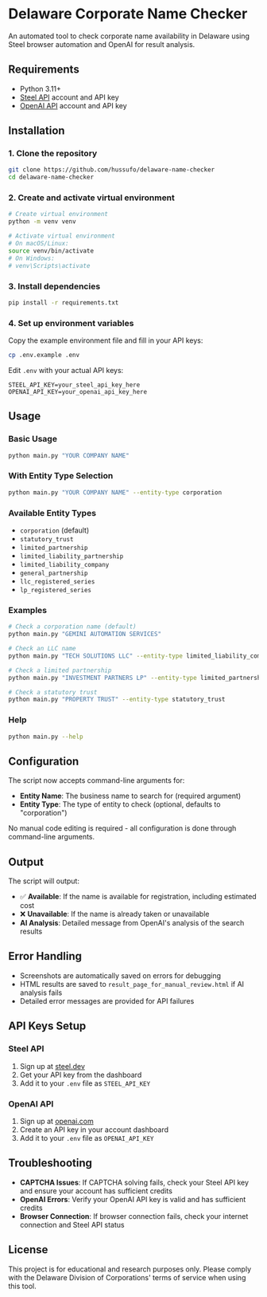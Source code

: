 # Delaware Corporate Name Checker

An automated tool to check corporate name availability in Delaware using Steel browser automation and OpenAI for result analysis.

## Requirements

- Python 3.11+
- [Steel API](https://steel.dev) account and API key
- [OpenAI API](https://openai.com) account and API key

## Installation

### 1. Clone the repository

```bash
git clone https://github.com/hussufo/delaware-name-checker
cd delaware-name-checker
```

### 2. Create and activate virtual environment

```bash
# Create virtual environment
python -m venv venv

# Activate virtual environment
# On macOS/Linux:
source venv/bin/activate
# On Windows:
# venv\Scripts\activate
```

### 3. Install dependencies

```bash
pip install -r requirements.txt
```

### 4. Set up environment variables

Copy the example environment file and fill in your API keys:

```bash
cp .env.example .env
```

Edit `.env` with your actual API keys:

```
STEEL_API_KEY=your_steel_api_key_here
OPENAI_API_KEY=your_openai_api_key_here
```

## Usage

### Basic Usage

```bash
python main.py "YOUR COMPANY NAME"
```

### With Entity Type Selection

```bash
python main.py "YOUR COMPANY NAME" --entity-type corporation
```

### Available Entity Types

- `corporation` (default)
- `statutory_trust`
- `limited_partnership`
- `limited_liability_partnership`
- `limited_liability_company`
- `general_partnership`
- `llc_registered_series`
- `lp_registered_series`

### Examples

```bash
# Check a corporation name (default)
python main.py "GEMINI AUTOMATION SERVICES"

# Check an LLC name
python main.py "TECH SOLUTIONS LLC" --entity-type limited_liability_company

# Check a limited partnership
python main.py "INVESTMENT PARTNERS LP" --entity-type limited_partnership

# Check a statutory trust
python main.py "PROPERTY TRUST" --entity-type statutory_trust
```

### Help

```bash
python main.py --help
```

## Configuration

The script now accepts command-line arguments for:

- **Entity Name**: The business name to search for (required argument)
- **Entity Type**: The type of entity to check (optional, defaults to "corporation")

No manual code editing is required - all configuration is done through command-line arguments.

## Output

The script will output:

- ✅ **Available**: If the name is available for registration, including estimated cost
- ❌ **Unavailable**: If the name is already taken or unavailable
- **AI Analysis**: Detailed message from OpenAI's analysis of the search results

## Error Handling

- Screenshots are automatically saved on errors for debugging
- HTML results are saved to `result_page_for_manual_review.html` if AI analysis fails
- Detailed error messages are provided for API failures

## API Keys Setup

### Steel API

1. Sign up at [steel.dev](https://steel.dev)
2. Get your API key from the dashboard
3. Add it to your `.env` file as `STEEL_API_KEY`

### OpenAI API

1. Sign up at [openai.com](https://openai.com)
2. Create an API key in your account dashboard
3. Add it to your `.env` file as `OPENAI_API_KEY`

## Troubleshooting

- **CAPTCHA Issues**: If CAPTCHA solving fails, check your Steel API key and ensure your account has sufficient credits
- **OpenAI Errors**: Verify your OpenAI API key is valid and has sufficient credits
- **Browser Connection**: If browser connection fails, check your internet connection and Steel API status

## License

This project is for educational and research purposes only. Please comply with the Delaware Division of Corporations' terms of service when using this tool.
